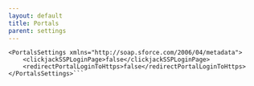 ```yaml
---
layout: default
title: Portals
parent: settings
---
```


```<?xml version="1.0" encoding="UTF-8"?>
<PortalsSettings xmlns="http://soap.sforce.com/2006/04/metadata">
    <clickjackSSPLoginPage>false</clickjackSSPLoginPage>
    <redirectPortalLoginToHttps>false</redirectPortalLoginToHttps>
</PortalsSettings>```
